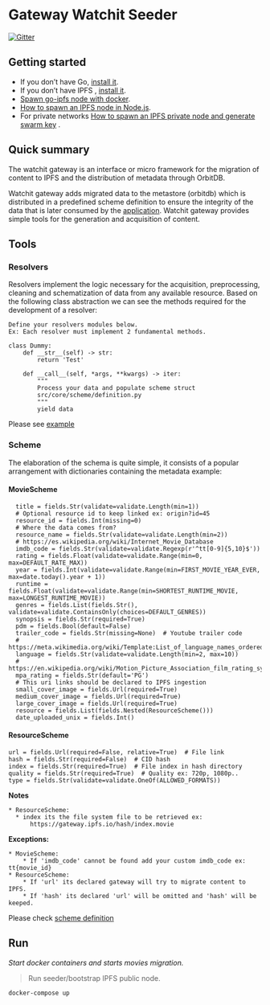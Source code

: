 # Gateway Watchit Seeder

[![Gitter](https://badges.gitter.im/watchit-app/community.svg)](https://gitter.im/watchit-app/community?utm_source=badge&utm_medium=badge&utm_campaign=pr-badge)

## Getting started

* If you don’t have Go, [install it](https://golang.org/doc/install).
* If you don’t have IPFS , [install it](https://github.com/ipfs/go-ipfs#install).
* [Spawn go-ipfs node with docker](https://mrh.io/ipfs_docker/).
* [How to spawn an IPFS node in Node.js](https://mrh.io/2018-01-24-pushing-limits-ipfs-orbitdb/).
* For private networks [How to spawn an IPFS private node and generate swarm key](https://mrh.io/ipfs-private-networks/)
  .

## Quick summary

The watchit gateway is an interface or micro framework for the migration of content to IPFS and the distribution of
metadata through OrbitDB.

Watchit gateway adds migrated data to the metastore (orbitdb) which is distributed in a predefined scheme definition to
ensure the integrity of the data that is later consumed by
the [application](https://github.com/ZorrillosDev/watchit-desktop). Watchit gateway provides simple tools for the
generation and acquisition of content.

## Tools

### Resolvers

Resolvers implement the logic necessary for the acquisition, preprocessing, cleaning and schematization of data from any
available resource. Based on the following class abstraction we can see the methods required for the development of a
resolver:

~~~~
Define your resolvers modules below.
Ex: Each resolver must implement 2 fundamental methods.

class Dummy:
    def __str__(self) -> str:
        return 'Test'

    def __call__(self, *args, **kwargs) -> iter:
        """
        Process your data and populate scheme struct
        src/core/scheme/definition.py
        """
        yield data
~~~~

Please see [example](https://github.com/ZorrillosDev/watchit-gateway/blob/master/resolvers/dummy/dummy.py)

### Scheme

The elaboration of the schema is quite simple, it consists of a popular arrangement with dictionaries containing the
metadata example:

#### MovieScheme
```
  title = fields.Str(validate=validate.Length(min=1))
  # Optional resource id to keep linked ex: origin?id=45
  resource_id = fields.Int(missing=0)
  # Where the data comes from?
  resource_name = fields.Str(validate=validate.Length(min=2))
  # https://es.wikipedia.org/wiki/Internet_Movie_Database
  imdb_code = fields.Str(validate=validate.Regexp(r'^tt[0-9]{5,10}$'))
  rating = fields.Float(validate=validate.Range(min=0, max=DEFAULT_RATE_MAX))
  year = fields.Int(validate=validate.Range(min=FIRST_MOVIE_YEAR_EVER, max=date.today().year + 1))
  runtime = fields.Float(validate=validate.Range(min=SHORTEST_RUNTIME_MOVIE, max=LONGEST_RUNTIME_MOVIE))
  genres = fields.List(fields.Str(), validate=validate.ContainsOnly(choices=DEFAULT_GENRES))
  synopsis = fields.Str(required=True)
  pdm = fields.Bool(default=False)
  trailer_code = fields.Str(missing=None)  # Youtube trailer code
  # https://meta.wikimedia.org/wiki/Template:List_of_language_names_ordered_by_code
  language = fields.Str(validate=validate.Length(min=2, max=10))
  # https://en.wikipedia.org/wiki/Motion_Picture_Association_film_rating_system
  mpa_rating = fields.Str(default='PG')
  # This uri links should be declared to IPFS ingestion
  small_cover_image = fields.Url(required=True)
  medium_cover_image = fields.Url(required=True)
  large_cover_image = fields.Url(required=True)
  resource = fields.List(fields.Nested(ResourceScheme()))
  date_uploaded_unix = fields.Int()
```

#### ResourceScheme
    url = fields.Url(required=False, relative=True)  # File link
    hash = fields.Str(required=False)  # CID hash
    index = fields.Str(required=True)  # File index in hash directory
    quality = fields.Str(required=True)  # Quality ex: 720p, 1080p..
    type = fields.Str(validate=validate.OneOf(ALLOWED_FORMATS))

**Notes**
  
    * ResourceScheme:
      * index its the file system file to be retrieved ex:
          https://gateway.ipfs.io/hash/index.movie


**Exceptions:**

    * MovieScheme: 
        * If 'imdb_code' cannot be found add your custom imdb_code ex: tt{movie_id}
    * ResourceScheme: 
        * If 'url' its declared gateway will try to migrate content to IPFS.
        * If 'hash' its declared 'url' will be omitted and 'hash' will be keeped.

Please check [scheme definition](https://github.com/ZorrillosDev/watchit-gateway/blob/master/src/core/scheme/definition.py)

## Run

*Start docker containers and starts movies migration.*
> Run seeder/bootstrap IPFS public node.

`docker-compose up`
